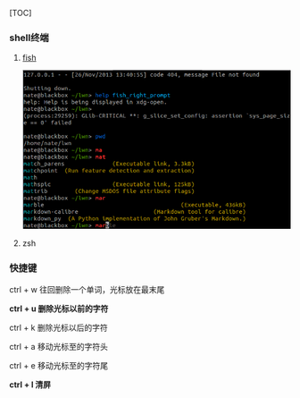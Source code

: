 [TOC]

### shell终端

1. [fish](http://www.ruanyifeng.com/blog/2017/05/fish_shell.html)

   ![img](shell.assets/bg2017050204.png)

2. zsh

### 快捷键

ctrl + w 往回删除一个单词，光标放在最末尾

**ctrl + u 删除光标以前的字符**

ctrl + k 删除光标以后的字符

ctrl + a 移动光标至的字符头

ctrl + e 移动光标至的字符尾

**ctrl + l 清屏**